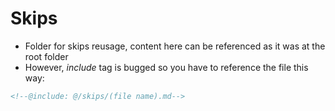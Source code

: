 # Skips

- Folder for skips reusage, content here can be referenced as it was at the root folder
- However, *include* tag is bugged so you have to reference the file this way:

```markdown
<!--@include: @/skips/(file name).md-->
```
